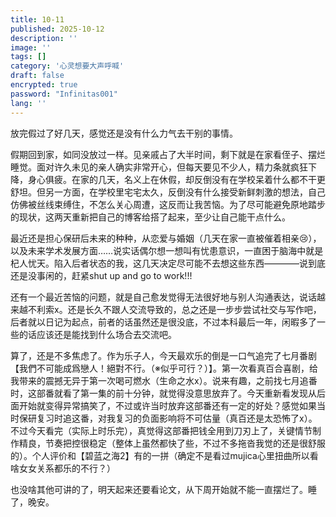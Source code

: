 ```yaml
---
title: 10-11
published: 2025-10-12
description: ''
image: ''
tags: []
category: '心灵想要大声呼喊'
draft: false 
encrypted: true
password: "Infinitas001"
lang: ''
---
```


放完假过了好几天，感觉还是没有什么力气去干别的事情。

假期回到家，如同没放过一样。见亲戚占了大半时间，剩下就是在家看侄子、摆烂睡觉。面对许久未见的亲人确实非常开心，但每天要见不少人，精力条就疯狂下降，身心俱疲。在家的几天，名义上在休假，却反倒没有在学校呆着什么都不干更舒坦。但另一方面，在学校里宅宅太久，反倒没有什么接受新鲜刺激的想法，自己仿佛被丝线束缚住，不怎么关心周遭，这反而让我苦恼。为了尽可能避免原地踏步的现状，这两天重新把自己的博客给搭了起来，至少让自己能干点什么。

最近还是担心保研后未来的种种，从恋爱与婚姻（几天在家一直被催着相亲😢），以及未来学术发展方面……说实话偶尔想一想叫有忧患意识，一直困于脑海中就是杞人忧天。陷入后者状态的我，这几天决定尽可能不去想这些东西————说到底还是没事闲的，赶紧shut up and go to work!!!

还有一个最近苦恼的问题，就是自己愈发觉得无法很好地与别人沟通表达，说话越来越不利索x。还是长久不跟人交流导致的，总之还是一步步尝试社交与写作吧，后者就以日记为起点，前者的话虽然还是很没底，不过本科最后一年，闲暇多了一些的话应该还是能找到什么场合去交流吧。

算了，还是不多焦虑了。作为乐子人，今天最欢乐的倒是一口气追完了七月番剧【我們不可能成爲戀人！絕對不行。（※似乎可行？）】。第一次看真百合喜剧，给我带来的震撼无异于第一次喝可燃水（生命之水x）。说来有趣，之前找七月追番时，这部番就看了第一集的前十分钟，就觉得没意思放弃了。今天重新看发现从后面开始就变得异常搞笑了，不过或许当时放弃这部番还有一定的好处？感觉如果当时保研复习时追这番，对我复习的负面影响将不可估量（真百还是太恐怖了x）。不过今天看完（实际上时乐完），真觉得这部番把钱全用到刀刃上了，关键情节制作精良，节奏把控很稳定（整体上虽然都快了些，不过不多拖沓我觉的还是很舒服的）。个人评价和【碧蓝之海2】有的一拼（确定不是看过mujica心里扭曲所以看啥女女关系都乐的不行？）

也没啥其他可讲的了，明天起来还要看论文，从下周开始就不能一直摆烂了。睡了，晚安。
